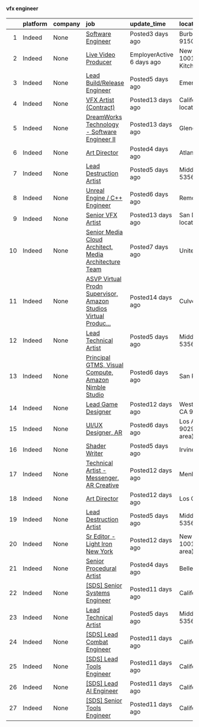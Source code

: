 

#### vfx engineer <a name="vfxengineer" />
|    | platform   | company   | job                                                                                                                                               | update_time               | location                                       |
|---:|:-----------|:----------|:--------------------------------------------------------------------------------------------------------------------------------------------------|:--------------------------|:-----------------------------------------------|
|  1 | Indeed     | None      | [Software Engineer](https://www.indeed.com/rc/clk?jk=02d52c0208e60364&fccid=779381286967ed9f&vjs=3)                                               | Posted3 days ago          | Burbank, CA 91505                              |
|  2 | Indeed     | None      | [Live Video Producer](https://www.indeed.com/company/Live-X/jobs/Live-Video-Producer-58340ae3d33254cc?fccid=3e0f8ea14ea9d357&vjs=3)               | EmployerActive 6 days ago | New York, NY 10018 (Hell's Kitchen area)       |
|  3 | Indeed     | None      | [Lead Build/Release Engineer](https://www.indeed.com/rc/clk?jk=d980404ca67aacd4&fccid=779381286967ed9f&vjs=3)                                     | Posted5 days ago          | Emeryville, CA                                 |
|  4 | Indeed     | None      | [VFX Artist (Contract)](https://www.indeed.com/rc/clk?jk=70b46e40c7783893&fccid=ad3f1759d3ff042b&vjs=3)                                           | Posted13 days ago         | California+3 locations•Remote                  |
|  5 | Indeed     | None      | [DreamWorks Technology - Software Engineer II](https://www.indeed.com/rc/clk?jk=19577fb469f42237&fccid=35d653c09c2712b6&vjs=3)                    | Posted13 days ago         | Glendale, CA                                   |
|  6 | Indeed     | None      | [Art Director](https://www.indeed.com/company/Lionheart-Games,-LLC/jobs/Art-Director-a8f2a19c032e5f9a?fccid=e5e87cfdb834d4b4&vjs=3)               | Posted4 days ago          | Atlanta, GA                                    |
|  7 | Indeed     | None      | [Lead Destruction Artist](https://www.indeed.com/rc/clk?jk=2039498a5d450d63&fccid=71147e0539a0a1b7&vjs=3)                                         | Posted5 days ago          | Middleton, WI 53562                            |
|  8 | Indeed     | None      | [Unreal Engine / C++ Engineer](https://www.indeed.com/rc/clk?jk=4142ce8c1854252b&fccid=b5414d1e746d55a8&vjs=3)                                    | Posted6 days ago          | Remote                                         |
|  9 | Indeed     | None      | [Senior VFX Artist](https://www.indeed.com/rc/clk?jk=7b134d000ad3b54c&fccid=ad3f1759d3ff042b&vjs=3)                                               | Posted13 days ago         | San Diego, CA+2 locations                      |
| 10 | Indeed     | None      | [Senior Media Cloud Architect, Media Architecture Team](https://www.indeed.com/rc/clk?jk=7fa11d39082e191a&fccid=fe2d21eef233e94a&vjs=3)           | Posted7 days ago          | United States                                  |
| 11 | Indeed     | None      | [ASVP Virtual Prodn Supervisor, Amazon Studios Virtual Produc...](https://www.indeed.com/rc/clk?jk=66a61ee92b7251c9&fccid=fe2d21eef233e94a&vjs=3) | Posted14 days ago         | Culver City, CA                                |
| 12 | Indeed     | None      | [Lead Technical Artist](https://www.indeed.com/rc/clk?jk=91d08be31244363e&fccid=fe5f288b53b71b01&vjs=3)                                           | Posted5 days ago          | Middleton, WI 53562                            |
| 13 | Indeed     | None      | [Principal GTMS, Visual Compute, Amazon Nimble Studio](https://www.indeed.com/rc/clk?jk=23d4085a40d39fbb&fccid=fe2d21eef233e94a&vjs=3)            | Posted6 days ago          | San Francisco, CA                              |
| 14 | Indeed     | None      | [Lead Game Designer](https://www.indeed.com/rc/clk?jk=2ee8ecc77c00c032&fccid=9061e138bef1f128&vjs=3)                                              | Posted12 days ago         | Westlake Village, CA 91362                     |
| 15 | Indeed     | None      | [UI/UX Designer, AR](https://www.indeed.com/rc/clk?jk=bf352aeb0f4723db&fccid=f368300325e8e8bc&vjs=3)                                              | Posted6 days ago          | Los Angeles, CA 90291 (Venice area)+1 location |
| 16 | Indeed     | None      | [Shader Writer](https://www.indeed.com/rc/clk?jk=7e6747207436f1ad&fccid=645d83ee4cbe1d25&vjs=3)                                                   | Posted5 days ago          | Irvine, CA 92618                               |
| 17 | Indeed     | None      | [Technical Artist - Messenger, AR Creative](https://www.indeed.com/rc/clk?jk=02843ea8ccdf3631&fccid=ba07516c418dda52&vjs=3)                       | Posted12 days ago         | Menlo Park, CA                                 |
| 18 | Indeed     | None      | [Art Director](https://www.indeed.com/company/Cryptic-Studios,-Inc./jobs/Art-Director-1b0a79d5530ce658?fccid=a92a3e7d3e8f3f06&vjs=3)              | Posted12 days ago         | Los Gatos, CA                                  |
| 19 | Indeed     | None      | [Lead Destruction Artist](https://www.indeed.com/rc/clk?jk=48eb4ab1bc179a9d&fccid=fe5f288b53b71b01&vjs=3)                                         | Posted5 days ago          | Middleton, WI 53562                            |
| 20 | Indeed     | None      | [Sr Editor - Light Iron New York](https://www.indeed.com/rc/clk?jk=085fd3e4f9b39b75&fccid=f022788bf4b720d9&vjs=3)                                 | Posted12 days ago         | New York, NY 10012 (Little Italy area)         |
| 21 | Indeed     | None      | [Senior Procedural Artist](https://www.indeed.com/rc/clk?jk=69403cf010772e8d&fccid=880e4714f2ad94a8&vjs=3)                                        | Posted4 days ago          | Bellevue, WA                                   |
| 22 | Indeed     | None      | [[SDS] Senior Systems Engineer](https://www.indeed.com/rc/clk?jk=993803f711c11854&fccid=71c5bb3a87fe9ecf&vjs=3)                                   | Posted11 days ago         | California•Remote                              |
| 23 | Indeed     | None      | [Lead Technical Artist](https://www.indeed.com/rc/clk?jk=6d48aa2ded63c787&fccid=71147e0539a0a1b7&vjs=3)                                           | Posted5 days ago          | Middleton, WI 53562                            |
| 24 | Indeed     | None      | [[SDS] Lead Combat Engineer](https://www.indeed.com/rc/clk?jk=bb71dfd72369f813&fccid=71c5bb3a87fe9ecf&vjs=3)                                      | Posted11 days ago         | California•Remote                              |
| 25 | Indeed     | None      | [[SDS] Lead Tools Engineer](https://www.indeed.com/rc/clk?jk=32bab7bcadd89dc0&fccid=71c5bb3a87fe9ecf&vjs=3)                                       | Posted11 days ago         | California•Remote                              |
| 26 | Indeed     | None      | [[SDS] Lead AI Engineer](https://www.indeed.com/rc/clk?jk=9ead3d068ac09193&fccid=71c5bb3a87fe9ecf&vjs=3)                                          | Posted11 days ago         | California•Remote                              |
| 27 | Indeed     | None      | [[SDS] Senior Tools Engineer](https://www.indeed.com/rc/clk?jk=1106e8bd402ca798&fccid=71c5bb3a87fe9ecf&vjs=3)                                     | Posted11 days ago         | California•Remote                              |